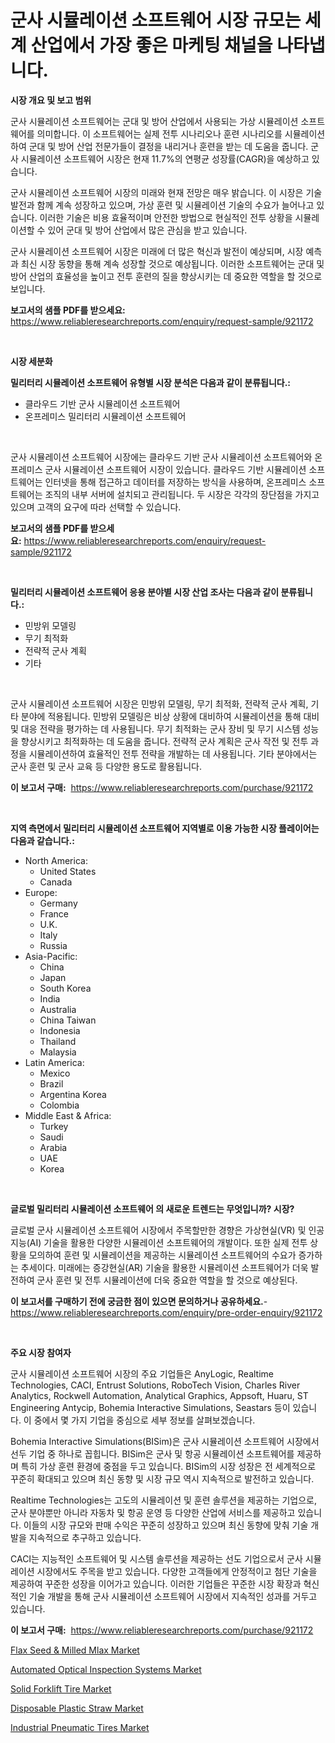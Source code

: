 <p><h1>군사 시뮬레이션 소프트웨어 시장 규모는 세계 산업에서 가장 좋은 마케팅 채널을 나타냅니다.</h1></p><p><strong>시장 개요 및 보고 범위</strong></p>
<p><p>군사 시뮬레이션 소프트웨어는 군대 및 방어 산업에서 사용되는 가상 시뮬레이션 소프트웨어를 의미합니다. 이 소프트웨어는 실제 전투 시나리오나 훈련 시나리오를 시뮬레이션하여 군대 및 방어 산업 전문가들이 결정을 내리거나 훈련을 받는 데 도움을 줍니다. 군사 시뮬레이션 소프트웨어 시장은 현재 11.7%의 연평균 성장률(CAGR)을 예상하고 있습니다.</p><p>군사 시뮬레이션 소프트웨어 시장의 미래와 현재 전망은 매우 밝습니다. 이 시장은 기술 발전과 함께 계속 성장하고 있으며, 가상 훈련 및 시뮬레이션 기술의 수요가 늘어나고 있습니다. 이러한 기술은 비용 효율적이며 안전한 방법으로 현실적인 전투 상황을 시뮬레이션할 수 있어 군대 및 방어 산업에서 많은 관심을 받고 있습니다.</p><p>군사 시뮬레이션 소프트웨어 시장은 미래에 더 많은 혁신과 발전이 예상되며, 시장 예측과 최신 시장 동향을 통해 계속 성장할 것으로 예상됩니다. 이러한 소프트웨어는 군대 및 방어 산업의 효율성을 높이고 전투 훈련의 질을 향상시키는 데 중요한 역할을 할 것으로 보입니다.</p></p>
<p><strong>보고서의 샘플 PDF를 받으세요:</strong> <a href="https://www.reliableresearchreports.com/enquiry/request-sample/921172">https://www.reliableresearchreports.com/enquiry/request-sample/921172</a></p>
<p>&nbsp;</p>
<p><strong>시장 세분화</strong></p>
<p><strong>밀리터리 시뮬레이션 소프트웨어 유형별 시장 분석은 다음과 같이 분류됩니다.:</strong></p>
<p><ul><li>클라우드 기반 군사 시뮬레이션 소프트웨어</li><li>온프레미스 밀리터리 시뮬레이션 소프트웨어</li></ul></p>
<p>&nbsp;</p>
<p><p>군사 시뮬레이션 소프트웨어 시장에는 클라우드 기반 군사 시뮬레이션 소프트웨어와 온프레미스 군사 시뮬레이션 소프트웨어 시장이 있습니다. 클라우드 기반 시뮬레이션 소프트웨어는 인터넷을 통해 접근하고 데이터를 저장하는 방식을 사용하며, 온프레미스 소프트웨어는 조직의 내부 서버에 설치되고 관리됩니다. 두 시장은 각각의 장단점을 가지고 있으며 고객의 요구에 따라 선택할 수 있습니다.</p></p>
<p><strong>보고서의 샘플 PDF를 받으세요:</strong>&nbsp;<a href="https://www.reliableresearchreports.com/enquiry/request-sample/921172">https://www.reliableresearchreports.com/enquiry/request-sample/921172</a></p>
<p>&nbsp;</p>
<p><strong> 밀리터리 시뮬레이션 소프트웨어 응용 분야별 시장 산업 조사는 다음과 같이 분류됩니다.:</strong></p>
<p><ul><li>민방위 모델링</li><li>무기 최적화</li><li>전략적 군사 계획</li><li>기타</li></ul></p>
<p>&nbsp;</p>
<p><p>군사 시뮬레이션 소프트웨어 시장은 민방위 모델링, 무기 최적화, 전략적 군사 계획, 기타 분야에 적용됩니다. 민방위 모델링은 비상 상황에 대비하여 시뮬레이션을 통해 대비 및 대응 전략을 평가하는 데 사용됩니다. 무기 최적화는 군사 장비 및 무기 시스템 성능을 향상시키고 최적화하는 데 도움을 줍니다. 전략적 군사 계획은 군사 작전 및 전투 과정을 시뮬레이션하여 효율적인 전투 전략을 개발하는 데 사용됩니다. 기타 분야에서는 군사 훈련 및 군사 교육 등 다양한 용도로 활용됩니다.</p></p>
<p><strong>이 보고서 구매:</strong>&nbsp; <a href="https://www.reliableresearchreports.com/purchase/921172">https://www.reliableresearchreports.com/purchase/921172</a></p>
<p>&nbsp;</p>
<p><strong>지역 측면에서 밀리터리 시뮬레이션 소프트웨어 지역별로 이용 가능한 시장 플레이어는 다음과 같습니다.:</strong></p>
<p><ul>
    <li>
        North America:
        <ul>
            <li>United States</li>
            <li>Canada</li>
        </ul>
    </li>
    <li>
        Europe:
        <ul>
            <li>Germany</li>
            <li>France</li>
            <li>U.K.</li>
            <li>Italy</li>
            <li>Russia</li>
        </ul>
    </li>
    <li>
        Asia-Pacific:
        <ul>
            <li>China</li>
            <li>Japan</li>
            <li>South Korea</li>
            <li>India</li>
            <li>Australia</li>
            <li>China Taiwan</li>
            <li>Indonesia</li>
            <li>Thailand</li>
            <li>Malaysia</li>
        </ul>
    </li>
    <li>
        Latin America:
        <ul>
            <li>Mexico</li>
            <li>Brazil</li>
            <li>Argentina Korea</li>
            <li>Colombia</li>
        </ul>
    </li>
    <li>
        Middle East & Africa:
        <ul>
            <li>Turkey</li>
            <li>Saudi</li>
            <li>Arabia</li>
            <li>UAE</li>
            <li>Korea</li>
        </ul>
    </li>
    </ul></p>
<p>&nbsp;</p>
<p><strong>글로벌 밀리터리 시뮬레이션 소프트웨어 의 새로운 트렌드는 무엇입니까? 시장?</strong></p>
<p><p>글로벌 군사 시뮬레이션 소프트웨어 시장에서 주목할만한 경향은 가상현실(VR) 및 인공지능(AI) 기술을 활용한 다양한 시뮬레이션 소프트웨어의 개발이다. 또한 실제 전투 상황을 모의하여 훈련 및 시뮬레이션을 제공하는 시뮬레이션 소프트웨어의 수요가 증가하는 추세이다. 미래에는 증강현실(AR) 기술을 활용한 시뮬레이션 소프트웨어가 더욱 발전하여 군사 훈련 및 전투 시뮬레이션에 더욱 중요한 역할을 할 것으로 예상된다.</p></p>
<p><strong>이 보고서를 구매하기 전에 궁금한 점이 있으면 문의하거나 공유하세요.</strong>- <a href="https://www.reliableresearchreports.com/enquiry/pre-order-enquiry/921172">https://www.reliableresearchreports.com/enquiry/pre-order-enquiry/921172</a></p>
<p>&nbsp;</p>
<p><strong>주요 시장 참여자</strong></p>
<p><p>군사 시뮬레이션 소프트웨어 시장의 주요 기업들은 AnyLogic, Realtime Technologies, CACI, Entrust Solutions, RoboTech Vision, Charles River Analytics, Rockwell Automation, Analytical Graphics, Appsoft, Huaru, ST Engineering Antycip, Bohemia Interactive Simulations, Seastars 등이 있습니다. 이 중에서 몇 가지 기업을 중심으로 세부 정보를 살펴보겠습니다.</p><p>Bohemia Interactive Simulations(BISim)은 군사 시뮬레이션 소프트웨어 시장에서 선두 기업 중 하나로 꼽힙니다. BISim은 군사 및 항공 시뮬레이션 소프트웨어를 제공하며 특히 가상 훈련 환경에 중점을 두고 있습니다. BISim의 시장 성장은 전 세계적으로 꾸준히 확대되고 있으며 최신 동향 및 시장 규모 역시 지속적으로 발전하고 있습니다.</p><p>Realtime Technologies는 고도의 시뮬레이션 및 훈련 솔루션을 제공하는 기업으로, 군사 분야뿐만 아니라 자동차 및 항공 운영 등 다양한 산업에 서비스를 제공하고 있습니다. 이들의 시장 규모와 판매 수익은 꾸준히 성장하고 있으며 최신 동향에 맞춰 기술 개발을 지속적으로 추구하고 있습니다.</p><p>CACI는 지능적인 소프트웨어 및 시스템 솔루션을 제공하는 선도 기업으로서 군사 시뮬레이션 시장에서도 주목을 받고 있습니다. 다양한 고객들에게 안정적이고 첨단 기술을 제공하여 꾸준한 성장을 이어가고 있습니다. 이러한 기업들은 꾸준한 시장 확장과 혁신적인 기술 개발을 통해 군사 시뮬레이션 소프트웨어 시장에서 지속적인 성과를 거두고 있습니다.</p></p>
<p><strong>이 보고서 구매:</strong>&nbsp;&nbsp;<a href="https://www.reliableresearchreports.com/purchase/921172">https://www.reliableresearchreports.com/purchase/921172</a></p>
<p><p><a href="https://github.com/PeterParrish5/Market-Research-Report-List-3/blob/main/flax-seed-milled-mlax-market.md">Flax Seed & Milled Mlax Market</a></p><p><a href="https://github.com/Whitneyboyettebo9kiw7yr13/Market-Research-Report-List-1/blob/main/automated-optical-inspection-systems-market.md">Automated Optical Inspection Systems Market</a></p><p><a href="https://github.com/jhcraigie/Market-Research-Report-List-2/blob/main/solid-forklift-tire-market.md">Solid Forklift Tire Market</a></p><p><a href="https://github.com/jhcraigie/Market-Research-Report-List-2/blob/main/disposable-plastic-straw-market.md">Disposable Plastic Straw Market</a></p><p><a href="https://github.com/sonuprakash1/Market-Research-Report-List-1/blob/main/industrial-pneumatic-tires-market.md">Industrial Pneumatic Tires Market</a></p></p>
